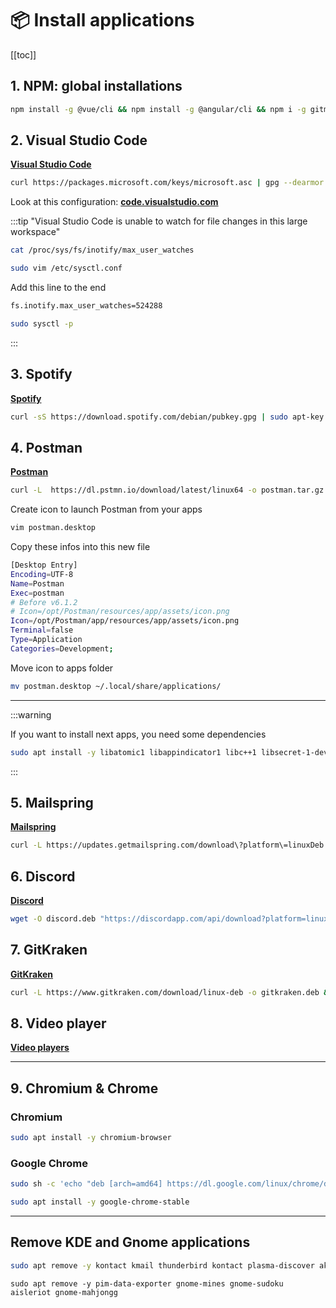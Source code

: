 # 📦 Install applications

[[toc]]

## 1. NPM: global installations

```bash
npm install -g @vue/cli && npm install -g @angular/cli && npm i -g gitmoji-cli && npm install -g eslint && npm install -g svgo && npm i -g vuepress
```

## 2.  Visual Studio Code

[**Visual Studio Code**](https://code.visualstudio.com/)

```bash
curl https://packages.microsoft.com/keys/microsoft.asc | gpg --dearmor > packages.microsoft.gpg && sudo install -o root -g root -m 644 packages.microsoft.gpg /usr/share/keyrings/ && sudo sh -c 'echo "deb [arch=amd64 signed-by=/usr/share/keyrings/packages.microsoft.gpg] https://packages.microsoft.com/repos/vscode stable main" > /etc/apt/sources.list.d/vscode.list' && sudo apt-get install apt-transport-https && sudo apt-get update && sudo apt-get install code && rm packages.microsoft.gpg
```

Look at this configuration: [**code.visualstudio.com**](https://code.visualstudio.com/docs/setup/linux#_visual-studio-code-is-unable-to-watch-for-file-changes-in-this-large-workspace-error-enospc)

:::tip "Visual Studio Code is unable to watch for file changes in this large workspace" 

```bash
cat /proc/sys/fs/inotify/max_user_watches
```

```bash
sudo vim /etc/sysctl.conf
```

Add this line to the end

<code-info ext="conf" path="/etc/sysctl.conf">

```bash
fs.inotify.max_user_watches=524288
```

</code-info>

```bash
sudo sysctl -p
```

:::

## 3. Spotify

[**Spotify**](https://www.spotify.com)

```bash
curl -sS https://download.spotify.com/debian/pubkey.gpg | sudo apt-key add - && sudo echo "deb http://repository.spotify.com stable non-free" | sudo tee /etc/apt/sources.list.d/spotify.list && sudo apt-get update && sudo apt-get install spotify-client
```

## 4. Postman

[**Postman**](https://www.postman.com/)

```bash
curl -L  https://dl.pstmn.io/download/latest/linux64 -o postman.tar.gz && tar -xzf postman*.tar.gz && sudo rm -rf /opt/Postman && sudo mv Postman /opt/Postman && sudo ln -s /opt/Postman/Postman /usr/bin/postman
```

Create icon to launch Postman from your apps

```bash
vim postman.desktop
```

Copy these infos into this new file

```bash
[Desktop Entry]
Encoding=UTF-8
Name=Postman
Exec=postman
# Before v6.1.2
# Icon=/opt/Postman/resources/app/assets/icon.png
Icon=/opt/Postman/app/resources/app/assets/icon.png
Terminal=false
Type=Application
Categories=Development;
```

Move icon to apps folder

```bash
mv postman.desktop ~/.local/share/applications/
```

---

:::warning

If you want to install next apps, you need some dependencies

```bash
sudo apt install -y libatomic1 libappindicator1 libc++1 libsecret-1-dev gconf2 && sudo apt --fix-broken install
```

:::

## 5. Mailspring

[**Mailspring**](https://getmailspring.com/)

```bash
curl -L https://updates.getmailspring.com/download\?platform\=linuxDeb -o mailspring.deb && sudo dpkg -i mailspring.deb
```

## 6. Discord

[**Discord**](https://discord.com/new)

```bash
wget -O discord.deb "https://discordapp.com/api/download?platform=linux&format=deb" && sudo dpkg -i discord.deb
```

## 7. GitKraken

[**GitKraken**](https://www.gitkraken.com/)

```bash
curl -L https://www.gitkraken.com/download/linux-deb -o gitkraken.deb && sudo dpkg -i gitkraken.deb
```

## 8. Video player

[**Video players**](https://itsfoss.com/video-players-linux/)

---

## 9. Chromium & Chrome

### Chromium

```bash
sudo apt install -y chromium-browser
```

### Google Chrome

```bash
sudo sh -c 'echo "deb [arch=amd64] https://dl.google.com/linux/chrome/deb/ stable main" > /etc/apt/sources.list.d/google-chrome.list' && wget -q -O - https://dl-ssl.google.com/linux/linux_signing_key.pub | sudo apt-key add - && sudo apt-get update
```

```bash
sudo apt install -y google-chrome-stable
```

---

## Remove KDE and Gnome applications

```bash
sudo apt remove -y kontact kmail thunderbird kontact plasma-discover akregator kdepim-themeeditors pim-sieve-editor ktnef ktorrent
```

```
sudo apt remove -y pim-data-exporter gnome-mines gnome-sudoku aisleriot gnome-mahjongg
```
